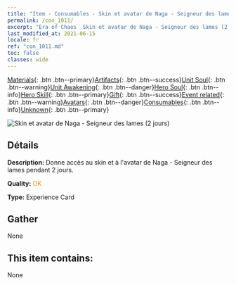 ```yaml
---
title: "Item - Consumables - Skin et avatar de Naga - Seigneur des lames (2 jours)"
permalink: /con_1011/
excerpt: "Era of Chaos  Skin et avatar de Naga - Seigneur des lames (2 jours)"
last_modified_at: 2021-06-15
locale: fr
ref: "con_1011.md"
toc: false
classes: wide
---
```

 [Materials](/ItemsFR/){: .btn .btn--primary}[Artifacts](/ItemsFR/Artifacts/){: .btn .btn--success}[Unit Soul](/ItemsFR/UnitSoul/){: .btn .btn--warning}[Unit Awakening](/ItemsFR/UnitAwakening/){: .btn .btn--danger}[Hero Soul](/ItemsFR/HeroSoul/){: .btn .btn--info}[Hero Skill](/ItemsFR/HeroSkill/){: .btn .btn--primary}[Gift](/ItemsFR/Gift/){: .btn .btn--success}[Event related](/ItemsFR/Events/){: .btn .btn--warning}[Avatars](/ItemsFR/Avatars/){: .btn .btn--danger}[Consumables](/ItemsFR/Consumables/){: .btn .btn--info}[Unknown](/ItemsFR/Unknown/){: .btn .btn--primary}

 ![Skin et avatar de Naga - Seigneur des lames (2 jours)](/images/u/ti_najia.jpg)

## Détails
 **Description:** Donne accès au skin et à l'avatar de Naga - Seigneur des lames pendant 2 jours.

 **Quality:** <span style="color: #FF8C00">OK</span>

 **Type:** Experience Card

## Gather

  None

## This item contains:

  None

